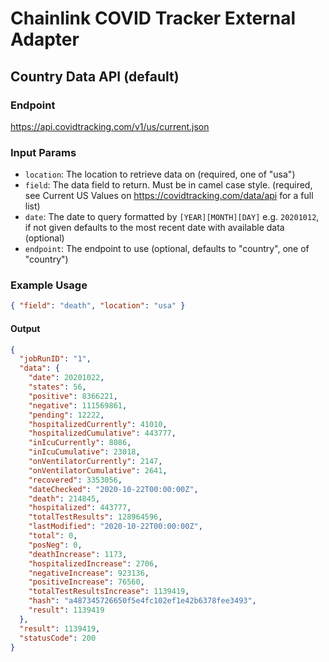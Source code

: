 # Chainlink COVID Tracker External Adapter

## Country Data API (default)

### Endpoint

https://api.covidtracking.com/v1/us/current.json

### Input Params

- `location`: The location to retrieve data on (required, one of "usa")
- `field`: The data field to return. Must be in camel case style. (required, see Current US Values on https://covidtracking.com/data/api for a full list)
- `date`: The date to query formatted by `[YEAR][MONTH][DAY]` e.g. `20201012`, if not given defaults to the most recent date with available data (optional)
- `endpoint`: The endpoint to use (optional, defaults to "country", one of "country")

### Example Usage

```json
{ "field": "death", "location": "usa" }
```

#### Output

```json
{
  "jobRunID": "1",
  "data": {
    "date": 20201022,
    "states": 56,
    "positive": 8366221,
    "negative": 111569861,
    "pending": 12222,
    "hospitalizedCurrently": 41010,
    "hospitalizedCumulative": 443777,
    "inIcuCurrently": 8086,
    "inIcuCumulative": 23018,
    "onVentilatorCurrently": 2147,
    "onVentilatorCumulative": 2641,
    "recovered": 3353056,
    "dateChecked": "2020-10-22T00:00:00Z",
    "death": 214845,
    "hospitalized": 443777,
    "totalTestResults": 128964596,
    "lastModified": "2020-10-22T00:00:00Z",
    "total": 0,
    "posNeg": 0,
    "deathIncrease": 1173,
    "hospitalizedIncrease": 2706,
    "negativeIncrease": 923136,
    "positiveIncrease": 76560,
    "totalTestResultsIncrease": 1139419,
    "hash": "a487345726650f5e4fc102ef1e42b6378fee3493",
    "result": 1139419
  },
  "result": 1139419,
  "statusCode": 200
}
```
